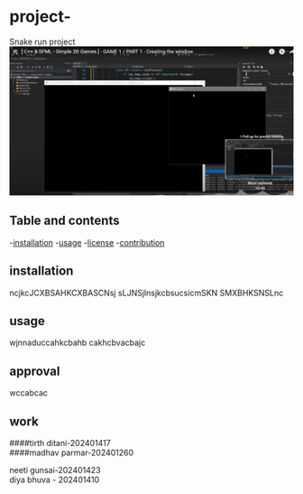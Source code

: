  # project-
Snake run project
![image alt](https://github.com/madhav-p-11/project-/blob/main/Screenshot%202025-01-25%20194536.png)
## Table and contents
-[installation](#installation)
-[usage](#usage)
-[license](#aprroval)
-[contribution](#work)
## installation
ncjkcJCXBSAHKCXBASCNsj
sLJNSjlnsjkcbsucsicmSKN
SMXBHKSNSLnc
## usage
wjnnaduccahkcbahb
cakhcbvacbajc
## approval
wccabcac
## work


####tirth ditani-202401417<br>
####madhav parmar-202401260<br>



neeti gunsai-202401423<br>
diya bhuva - 202401410<br>
